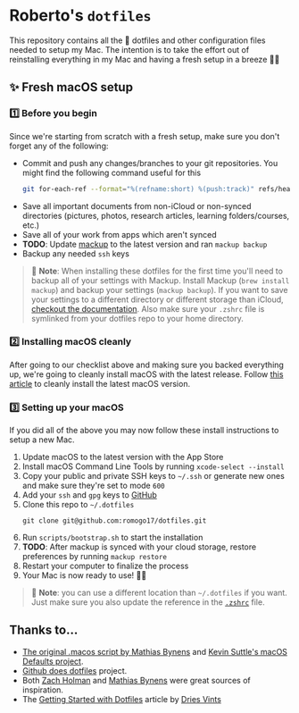 # Roberto's `dotfiles`

This repository contains all the 🔧 dotfiles and other configuration files needed to setup my Mac. The intention is to take the effort out of reinstalling everything in my Mac and having a fresh setup in a breeze 🚀✨

## ✨ Fresh macOS setup

### 1️⃣ Before you begin

Since we're starting from scratch with a fresh setup, make sure you don't forget any of the following:

- Commit and push any changes/branches to your git repositories. You might find the following command useful for this
  ```sh
  git for-each-ref --format="%(refname:short) %(push:track)" refs/heads
  ```
- Save all important documents from non-iCloud or non-synced directories (pictures, photos, research articles, learning folders/courses, etc.)
- Save all of your work from apps which aren't synced
- **TODO**: Update [mackup](https://github.com/lra/mackup) to the latest version and ran `mackup backup`
- Backup any needed `ssh` keys

> 📌 **Note**: When installing these dotfiles for the first time you'll need to backup all of your settings with Mackup. Install Mackup (`brew install mackup`) and backup your settings (`mackup backup`). If you want to save your settings to a different directory or different storage than iCloud, [checkout the documentation](https://github.com/lra/mackup/blob/master/doc/README.md#storage). Also make sure your `.zshrc` file is symlinked from your dotfiles repo to your home directory.

### 2️⃣ Installing macOS cleanly

After going to our checklist above and making sure you backed everything up, we're going to cleanly install macOS with the latest release. Follow [this article](https://www.imore.com/how-do-clean-install-macos) to cleanly install the latest macOS version.

### 3️⃣ Setting up your macOS

If you did all of the above you may now follow these install instructions to setup a new Mac.

1. Update macOS to the latest version with the App Store
2. Install macOS Command Line Tools by running `xcode-select --install`
3. Copy your public and private SSH keys to `~/.ssh` or generate new ones and make sure they're set to mode `600`
4. Add your `ssh` and `gpg` keys to [GitHub](https://github.com/settings/keys)
5. Clone this repo to `~/.dotfiles`
    ```
    git clone git@github.com:romogo17/dotfiles.git
    ```
6. Run `scripts/bootstrap.sh` to start the installation
7. **TODO**: After mackup is synced with your cloud storage, restore preferences by running `mackup restore`
8. Restart your computer to finalize the process
9. Your Mac is now ready to use! 🚀✨

> 📌 **Note**: you can use a different location than `~/.dotfiles` if you want. Just make sure you also update the reference in the [`.zshrc`](./.zshrc) file.

## Thanks to...

- [The original .macos script by Mathias Bynens](https://github.com/mathiasbynens/dotfiles/blob/master/.macos) and [Kevin Suttle's macOS Defaults project](https://github.com/kevinSuttle/MacOS-Defaults).
- [Github does dotfiles](https://dotfiles.github.io/) project.
- Both [Zach Holman](https://github.com/holman/dotfiles) and [Mathias Bynens](https://github.com/mathiasbynens/dotfiles) were great sources of inspiration.
- The [Getting Started with Dotfiles](https://driesvints.com/blog/getting-started-with-dotfiles/) article by [Dries Vints](https://github.com/driesvints)

